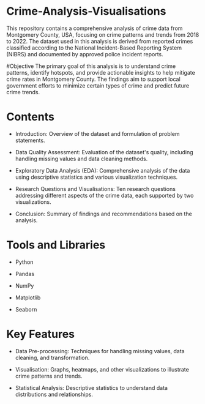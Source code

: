 # Crime-Analysis-Visualisations
This repository contains a comprehensive analysis of crime data from Montgomery County, USA, focusing on crime patterns and trends from 2018 to 2022. The dataset used in this analysis is derived from reported crimes classified according to the National Incident-Based Reporting System (NIBRS) and documented by approved police incident reports.

#Objective
The primary goal of this analysis is to understand crime patterns, identify hotspots, and provide actionable insights to help mitigate crime rates in Montgomery County. The findings aim to support local government efforts to minimize certain types of crime and predict future crime trends.

# Contents
- Introduction: Overview of the dataset and formulation of problem statements.

- Data Quality Assessment: Evaluation of the dataset's quality, including handling missing values and data cleaning methods.

- Exploratory Data Analysis (EDA): Comprehensive analysis of the data using descriptive statistics and various visualization techniques.

- Research Questions and Visualisations: Ten research questions addressing different aspects of the crime data, each supported by two visualizations.

- Conclusion: Summary of findings and recommendations based on the analysis.

# Tools and Libraries
- Python

- Pandas

- NumPy

- Matplotlib

- Seaborn

# Key Features
- Data Pre-processing: Techniques for handling missing values, data cleaning, and transformation.

- Visualisation: Graphs, heatmaps, and other visualizations to illustrate crime patterns and trends.

- Statistical Analysis: Descriptive statistics to understand data distributions and relationships.
